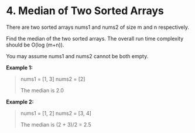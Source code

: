 <h1>4. Median of Two Sorted Arrays</h1>

<p>
There are two sorted arrays nums1 and nums2 of size m and n respectively.

Find the median of the two sorted arrays. The overall run time complexity should be O(log (m+n)).

You may assume nums1 and nums2 cannot be both empty.
</p>

**Example 1:**

>nums1 = [1, 3]
>nums2 = [2]
>
>The median is 2.0

**Example 2:**

>nums1 = [1, 2]
>nums2 = [3, 4]
>
>The median is (2 + 3)/2 = 2.5